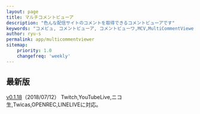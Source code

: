 ```yaml
---
layout: page
title: マルチコメントビューア
description: "色んな配信サイトのコメントを取得できるコメントビューアです"
keywords: "コメビュ, コメントビューア, コメントビューワ,MCV,MultiCommentViewer"
author: ryu-s
permalink: app/multicommentviewer
sitemap:
    priority: 1.0
    changefreq: 'weekly'	
---
```


## 最新版
[v0.1.18](http://int-main.net/app/MultiCommentViewer_v0.1.18.zip)（2018/07/12）  Twitch,YouTubeLive,ニコ生,Twicas,OPENREC,LINELIVEに対応。  

<!--## アルファ版-->
